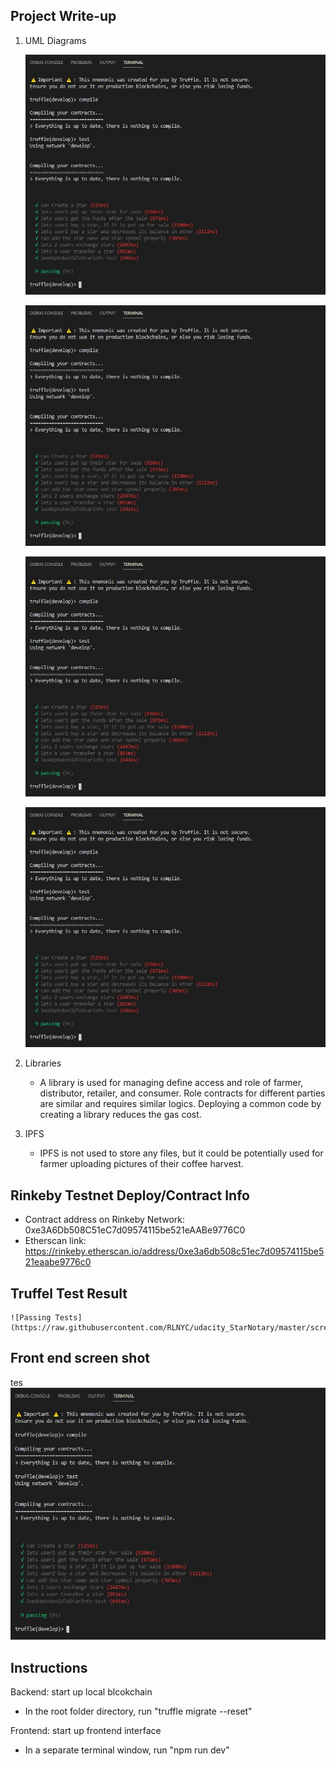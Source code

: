 

## Project Write-up
1. UML Diagrams

     ![Activity Diagram](https://raw.githubusercontent.com/RLNYC/udacity_StarNotary/master/screenshots/passing%20test.jpg)

     ![State Diagram](https://raw.githubusercontent.com/RLNYC/udacity_StarNotary/master/screenshots/passing%20test.jpg)

     ![Sequence Diagram](https://raw.githubusercontent.com/RLNYC/udacity_StarNotary/master/screenshots/passing%20test.jpg)

     ![Data Model Diagram](https://raw.githubusercontent.com/RLNYC/udacity_StarNotary/master/screenshots/passing%20test.jpg)

2. Libraries
    - A library is used for managing define access and role of farmer, distributor, retailer, and consumer. Role contracts for different parties are similar and requires similar logics. 
      Deploying a common code by creating a library reduces the gas cost. 

3. IPFS
   - IPFS is not used to store any files, but it could be potentially used for farmer uploading pictures of their coffee harvest.  

## Rinkeby Testnet Deploy/Contract Info
- Contract address on Rinkeby Network: 0xe3A6Db508C51eC7d09574115be521eAABe9776C0
- Etherscan link: https://rinkeby.etherscan.io/address/0xe3a6db508c51ec7d09574115be521eaabe9776c0

## Truffel Test Result

    ![Passing Tests](https://raw.githubusercontent.com/RLNYC/udacity_StarNotary/master/screenshots/passing%20test.jpg)

## Front end screen shot
tes
    ![Passing Tests](https://raw.githubusercontent.com/RLNYC/udacity_StarNotary/master/screenshots/passing%20test.jpg)

## Instructions
   
   Backend: start up local blcokchain
   - In the root folder directory, run "truffle migrate --reset"

   Frontend: start up frontend interface
   - In a separate terminal window, run "npm run dev"

